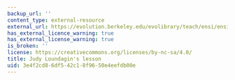 ```yaml
---
backup_url: ''
content_type: external-resource
external_url: https://evolution.berkeley.edu/evolibrary/teach/ensi/ensi_checks_lab.html
has_external_licence_warning: true
has_external_license_warning: true
is_broken: ''
license: https://creativecommons.org/licenses/by-nc-sa/4.0/
title: Judy Loundagin's lesson
uid: 3e4f2cd8-6df5-42c1-8f96-50e4eefdb00e
---
```

